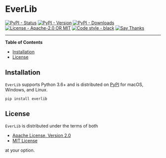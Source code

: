 # EverLib

[![PyPI - Status](https://img.shields.io/pypi/status/everlib.svg)](https://pypi.org/project/everlib)
[![PyPI - Version](https://img.shields.io/pypi/v/everlib.svg)](https://pypi.org/project/everlib)
[![PyPI - Downloads](https://pepy.tech/badge/everlib)](https://pepy.tech/project/everlib)
[![License - Apache-2.0 OR MIT](https://img.shields.io/badge/license-Apache--2.0%20OR%20MIT-9400d3.svg)](https://choosealicense.com/licenses)
[![Code style - black](https://img.shields.io/badge/code%20style-black-000000.svg)](https://github.com/ambv/black)
[![Say Thanks](https://img.shields.io/badge/say-thanks-ff69b4.svg)](https://saythanks.io/to/ofek)

-----

**Table of Contents**

- [Installation](#installation)
- [License](#license)

## Installation

`EverLib` supports Python 3.6+ and is distributed on [PyPI](https://pypi.org) for macOS, Windows, and Linux.

```console
pip install everlib
```

## License

`EverLib` is distributed under the terms of both

- [Apache License, Version 2.0](https://choosealicense.com/licenses/apache-2.0)
- [MIT License](https://choosealicense.com/licenses/mit)

at your option.
